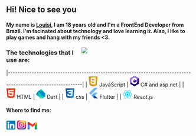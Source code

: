 ## Hi! Nice to see you

#### My name is [Louisi](https://www.linkedin.com/in/louisi-de-mello-tomasi-dalazen-497a04207/), I am 18 years old and I'm a FrontEnd Developer from Brazil. I'm facinated about technology and love learning it. Also, I like to play games and hang with my friends <3. 

<img src="https://i.pinimg.com/originals/12/78/45/127845a0cd31a3fc7ed551a01ef1ef56.gif" width="300px" align="right" />


### The technologies that I use are: 


 |-------------------------------------------------------------------------------------------------------------|
 | <img src="img/js.png" width="25px" /> JavaScript    | <img src="img/cs.png" width="25px" /> C# and asp.net  | 
 | <img src="img/html.png" width="25px" /> HTML        | <img src="img/dart.png" width="25px" /> Dart          |
 | <img src="img/css.png" width="25px" />  css         | <img src="img/flutter.png" width="25px" />  Flutter   |
 | <img src="img/react.png" width="25px" /> React.js
 

 

 
 
 
 #### Where to find me:
<a href="https://www.linkedin.com/in/louisi-de-mello-tomasi-dalazen-497a04207/"><img src="img/linkedin.png" width="25px" /></a> 
<a href="https://www.instagram.com/louisimtd/"><img src="img/insta.png" width="25px" /></a> 
<a href="mailto:louisimtd@gmail.com"><img src="img/gmail.png" width="25px" /></a>




